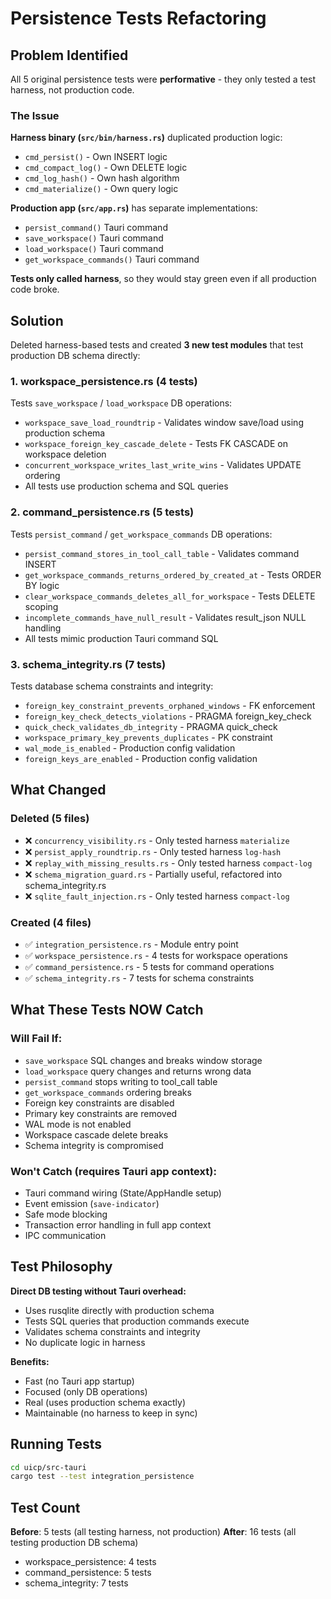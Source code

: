 # Persistence Tests Refactoring

## Problem Identified

All 5 original persistence tests were **performative** - they only tested a test harness, not production code.

### The Issue

**Harness binary (`src/bin/harness.rs`)** duplicated production logic:
- `cmd_persist()` - Own INSERT logic
- `cmd_compact_log()` - Own DELETE logic
- `cmd_log_hash()` - Own hash algorithm
- `cmd_materialize()` - Own query logic

**Production app (`src/app.rs`)** has separate implementations:
- `persist_command()` Tauri command
- `save_workspace()` Tauri command
- `load_workspace()` Tauri command
- `get_workspace_commands()` Tauri command

**Tests only called harness**, so they would stay green even if all production code broke.

## Solution

Deleted harness-based tests and created **3 new test modules** that test production DB schema directly:

### 1. workspace_persistence.rs (4 tests)
Tests `save_workspace` / `load_workspace` DB operations:
- `workspace_save_load_roundtrip` - Validates window save/load using production schema
- `workspace_foreign_key_cascade_delete` - Tests FK CASCADE on workspace deletion
- `concurrent_workspace_writes_last_write_wins` - Validates UPDATE ordering
- All tests use production schema and SQL queries

### 2. command_persistence.rs (5 tests)
Tests `persist_command` / `get_workspace_commands` DB operations:
- `persist_command_stores_in_tool_call_table` - Validates command INSERT
- `get_workspace_commands_returns_ordered_by_created_at` - Tests ORDER BY logic
- `clear_workspace_commands_deletes_all_for_workspace` - Tests DELETE scoping
- `incomplete_commands_have_null_result` - Validates result_json NULL handling
- All tests mimic production Tauri command SQL

### 3. schema_integrity.rs (7 tests)
Tests database schema constraints and integrity:
- `foreign_key_constraint_prevents_orphaned_windows` - FK enforcement
- `foreign_key_check_detects_violations` - PRAGMA foreign_key_check
- `quick_check_validates_db_integrity` - PRAGMA quick_check
- `workspace_primary_key_prevents_duplicates` - PK constraint
- `wal_mode_is_enabled` - Production config validation
- `foreign_keys_are_enabled` - Production config validation

## What Changed

### Deleted (5 files)
- ❌ `concurrency_visibility.rs` - Only tested harness `materialize`
- ❌ `persist_apply_roundtrip.rs` - Only tested harness `log-hash`
- ❌ `replay_with_missing_results.rs` - Only tested harness `compact-log`
- ❌ `schema_migration_guard.rs` - Partially useful, refactored into schema_integrity.rs
- ❌ `sqlite_fault_injection.rs` - Only tested harness `compact-log`

### Created (4 files)
- ✅ `integration_persistence.rs` - Module entry point
- ✅ `workspace_persistence.rs` - 4 tests for workspace operations
- ✅ `command_persistence.rs` - 5 tests for command operations
- ✅ `schema_integrity.rs` - 7 tests for schema constraints

## What These Tests NOW Catch

### Will Fail If:
- `save_workspace` SQL changes and breaks window storage
- `load_workspace` query changes and returns wrong data
- `persist_command` stops writing to tool_call table
- `get_workspace_commands` ordering breaks
- Foreign key constraints are disabled
- Primary key constraints are removed
- WAL mode is not enabled
- Workspace cascade delete breaks
- Schema integrity is compromised

### Won't Catch (requires Tauri app context):
- Tauri command wiring (State/AppHandle setup)
- Event emission (`save-indicator`)
- Safe mode blocking
- Transaction error handling in full app context
- IPC communication

## Test Philosophy

**Direct DB testing without Tauri overhead:**
- Uses rusqlite directly with production schema
- Tests SQL queries that production commands execute
- Validates schema constraints and integrity
- No duplicate logic in harness

**Benefits:**
- Fast (no Tauri app startup)
- Focused (only DB operations)
- Real (uses production schema exactly)
- Maintainable (no harness to keep in sync)

## Running Tests

```bash
cd uicp/src-tauri
cargo test --test integration_persistence
```

## Test Count

**Before**: 5 tests (all testing harness, not production)
**After**: 16 tests (all testing production DB schema)

- workspace_persistence: 4 tests
- command_persistence: 5 tests  
- schema_integrity: 7 tests
